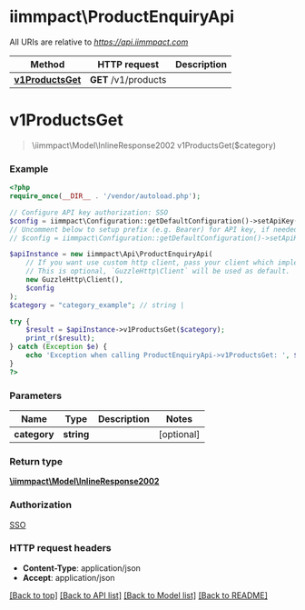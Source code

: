# iimmpact\ProductEnquiryApi

All URIs are relative to *https://api.iimmpact.com*

Method | HTTP request | Description
------------- | ------------- | -------------
[**v1ProductsGet**](ProductEnquiryApi.md#v1ProductsGet) | **GET** /v1/products | 


# **v1ProductsGet**
> \iimmpact\Model\InlineResponse2002 v1ProductsGet($category)



### Example
```php
<?php
require_once(__DIR__ . '/vendor/autoload.php');

// Configure API key authorization: SSO
$config = iimmpact\Configuration::getDefaultConfiguration()->setApiKey('Authorization', 'YOUR_API_KEY');
// Uncomment below to setup prefix (e.g. Bearer) for API key, if needed
// $config = iimmpact\Configuration::getDefaultConfiguration()->setApiKeyPrefix('Authorization', 'Bearer');

$apiInstance = new iimmpact\Api\ProductEnquiryApi(
    // If you want use custom http client, pass your client which implements `GuzzleHttp\ClientInterface`.
    // This is optional, `GuzzleHttp\Client` will be used as default.
    new GuzzleHttp\Client(),
    $config
);
$category = "category_example"; // string | 

try {
    $result = $apiInstance->v1ProductsGet($category);
    print_r($result);
} catch (Exception $e) {
    echo 'Exception when calling ProductEnquiryApi->v1ProductsGet: ', $e->getMessage(), PHP_EOL;
}
?>
```

### Parameters

Name | Type | Description  | Notes
------------- | ------------- | ------------- | -------------
 **category** | **string**|  | [optional]

### Return type

[**\iimmpact\Model\InlineResponse2002**](../Model/InlineResponse2002.md)

### Authorization

[SSO](../../README.md#SSO)

### HTTP request headers

 - **Content-Type**: application/json
 - **Accept**: application/json

[[Back to top]](#) [[Back to API list]](../../README.md#documentation-for-api-endpoints) [[Back to Model list]](../../README.md#documentation-for-models) [[Back to README]](../../README.md)

